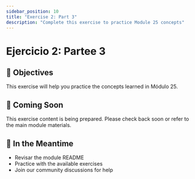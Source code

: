 ```yaml
---
sidebar_position: 10
title: "Exercise 2: Part 3"
description: "Complete this exercise to practice Module 25 concepts"
---
```


# Ejercicio 2: Partee 3

## 🎯 Objectives

This exercise will help you practice the concepts learned in Módulo 25.

## 📝 Coming Soon

This exercise content is being prepared. Please check back soon or refer to the main module materials.

## 🚀 In the Meantime

- Revisar the module README
- Practice with the available exercises
- Join our community discussions for help

